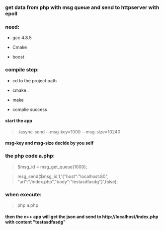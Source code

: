 ### get data from php with msg queue and send to httpserver with epoll

### need: 

* gcc 4.8.5

* Cmake

* boost

### compile step:

* cd to the project path

* cmake .

* make

* complie success 

#### start the app

>./async-send --msg-key=1000  --msg-size=10240

#### msg-key and msg-size decide by you self

### the php code a.php:

>$msg_id = msg_get_queue(1000);
 
>msg_send($msg_id,1,'{"host":"localhost:80", "url":"/index.php","body":"testasdfasdg"}',false);



### when execute: 

>php a.php  

#### then the c++ app will get the json and send to http://localhost/index.php with content "testasdfasdg"